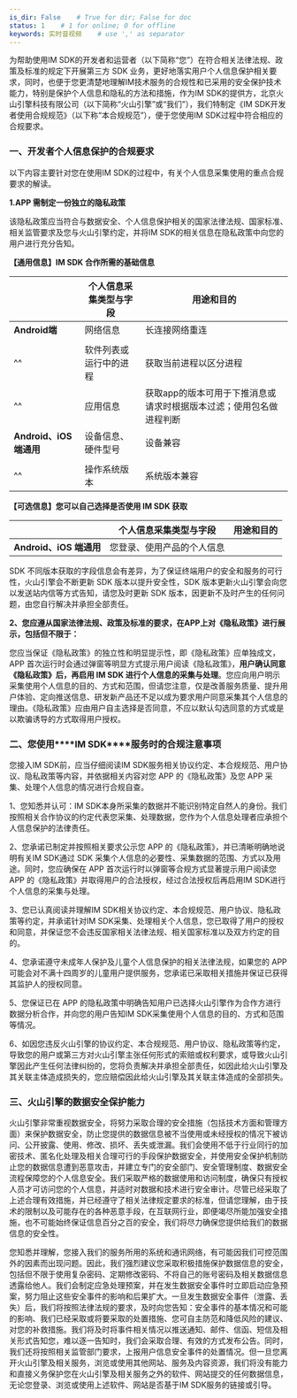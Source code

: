 ```yaml
---
is_dir: False    # True for dir; False for doc
status: 1    # 1 for online; 0 for offline
keywords: 实时音视频    # use ',' as separator
---
```


为帮助使用IM SDK的开发者和运营者（以下简称“您”）在符合相关法律法规、政策及标准的规定下开展第三方 SDK 业务，更好地落实用户个人信息保护相关要求，同时，也便于您更清楚地理解IM技术服务的合规性和已采用的安全保护技术能力，特别是保护个人信息和隐私的方法和措施，作为IM SDK的提供方，北京火山引擎科技有限公司（以下简称“火山引擎”或“我们”），我们特制定《IM SDK开发者使用合规规范》（以下称“本合规规范”），便于您使用IM SDK过程中符合相应的合规要求。

### **一、开发者个人信息保护的合规要求**

以下内容主要针对您在使用IM SDK的过程中，有关个人信息采集使用的重点合规要求的解读。

**1.APP 需制定一份独立的隐私政策**

该隐私政策应当符合与数据安全、个人信息保护相关的国家法律法规、国家标准、相关监管要求及您与火山引擎约定，并将IM SDK的相关信息在隐私政策中向您的用户进行充分告知。

**【通用信息】IM SDK 合作所需的基础信息**

|  | **个人信息采集类型与字段** | **用途和目的** |
| --- | --- | --- |
| **Android端** | 网络信息 | 长连接网络重连 |\
||
| ^^ | 软件列表或运行中的进程 | 获取当前进程以区分进程 |
| ^^ | 应用信息 | 获取app的版本可用于下推消息或请求时根据版本过滤；使用包名做进程判断 |
| **Android、iOS 端通用** | 设备信息、硬件型号 | 设备兼容 |\
||
| ^^ | 操作系统版本 | 系统版本兼容 |

**【可选信息】您可以自己选择是否使用 IM SDK 获取**

|  | **个人信息采集类型与字段** | **用途和目的** |
| --- | --- | --- |
| **Android、iOS 端通用** | 您登录、使用产品的个人信息 |  |

SDK 不同版本获取的字段信息会有差异，为了保证终端用户的安全和服务的可行性，火山引擎会不断更新 SDK 版本以提升安全性，SDK 版本更新火山引擎会向您以发送站内信等方式告知，请您及时更新 SDK 版本，因更新不及时产生的任何问题，由您自行解决并承担全部责任。

**2、您应遵从国家法律法规、政策及标准的要求，在APP上对《隐私政策》进行展示，包括但不限于：** 

您应当保证《隐私政策》的独立性和明显提示性，即《隐私政策》应单独成文，APP 首次运行时会通过弹窗等明显方式提示用户阅读《隐私政策》，**用户确认同意《隐私政策》后，再启用 IM SDK 进行个人信息的采集与处理**。您应向用户明示采集使用个人信息的目的、方式和范围，但请您注意，仅是改善服务质量、提升用户体验、定向推送信息、研发新产品还不足以成为要求用户同意采集其个人信息的理由。《隐私政策》应由用户自主选择是否同意，不应以默认勾选同意的方式或是以欺骗诱导的方式取得用户授权。

### **二、您使用****IM** **SDK****服务时的合规注意事项**

您接入IM SDK前，应当仔细阅读IM SDK服务相关协议约定、本合规规范、用户协议、隐私政策等内容，并依据相关内容对您 APP 的《隐私政策》及您 APP 采集、处理个人信息的情况进行合规自查。

1、您知悉并认可：IM SDK本身所采集的数据并不能识别特定自然人的身份。我们按照相关合作协议的约定代表您采集、处理数据，您作为个人信息处理者应承担个人信息保护的法律责任。

2、您承诺已制定并按照相关要求公示您 APP 的《隐私政策》，并已清晰明确地说明有关IM SDK通过 SDK 采集个人信息的必要性、采集数据的范围、方式以及用途。同时，您应确保在 APP 首次运行时以弹窗等合规方式显著提示用户阅读您 APP 的《隐私政策》并取得用户的合法授权，经过合法授权后再启用IM SDK进行个人信息的采集与处理。

3、您已认真阅读并理解IM SDK相关协议约定、本合规规范、用户协议、隐私政策等约定，并承诺针对IM SDK采集、处理相关个人信息，您已取得了用户的授权和同意，并保证您不会违反国家相关法律法规、相关国家标准以及双方约定的目的。

4、您承诺遵守未成年人保护及儿童个人信息保护的相关法律法规，如果您的 APP 可能会对不满十四周岁的儿童用户提供服务，您承诺已采取相关措施并保证已获得其监护人的授权同意。

5、您保证已在 APP 的隐私政策中明确告知用户已选择火山引擎作为合作方进行数据分析合作，并向您的用户告知IM SDK采集使用个人信息的目的、方式和范围等情况。

6、如因您违反火山引擎的协议约定、本合规规范、用户协议、隐私政策等约定，导致您的用户或第三方对火山引擎主张任何形式的索赔或权利要求，或导致火山引擎因此产生任何法律纠纷的，您将负责解决并承担全部责任，如因此给火山引擎及其关联主体造成损失的，您应赔偿因此给火山引擎及其关联主体造成的全部损失。

### **三、火山引擎的数据安全保护能力**

火山引擎非常重视数据安全，将努力采取合理的安全措施（包括技术方面和管理方面）来保护数据安全，防止您提供的数据信息被不当使用或未经授权的情况下被访问、公开披露、使用、修改、损坏、丢失或泄漏。我们会使用不低于行业同行的加密技术、匿名化处理及相关合理可行的手段保护数据安全，并使用安全保护机制防止您的数据信息遭到恶意攻击，并建立专门的安全部门、安全管理制度、数据安全流程保障您的个人信息安全。我们采取严格的数据使用和访问制度，确保只有授权人员才可访问您的个人信息，并适时对数据和技术进行安全审计。尽管已经采取了上述合理有效措施，并已经遵守了相关法律规定要求的标准，但请您理解，由于技术的限制以及可能存在的各种恶意手段，在互联网行业，即便竭尽所能加强安全措施，也不可能始终保证信息百分之百的安全，我们将尽力确保您提供给我们的数据信息的安全性。

您知悉并理解，您接入我们的服务所用的系统和通讯网络，有可能因我们可控范围外的因素而出现问题。因此，我们强烈建议您采取积极措施保护数据信息的安全，包括但不限于使用复杂密码、定期修改密码、不将自己的账号密码及相关数据信息透露给他人。我们会制定应急处理预案，并在发生数据安全事件时立即启动应急预案，努力阻止这些安全事件的影响和后果扩大。一旦发生数据安全事件（泄露、丢失）后，我们将按照法律法规的要求，及时向您告知：安全事件的基本情况和可能的影响、我们已经采取或将要采取的处置措施、您可自主防范和降低风险的建议、对您的补救措施。我们将及时将事件相关情况以推送通知、邮件、信函、短信及相关形式告知您，难以逐一告知时，我们会采取合理、有效的方式发布公告。同时，我们还将按照相关监管部门要求，上报用户信息安全事件的处置情况。但一旦您离开火山引擎及相关服务，浏览或使用其他网站、服务及内容资源，我们将没有能力和直接义务保护您在火山引擎及相关服务之外的软件、网站提交的任何数据信息，无论您登录、浏览或使用上述软件、网站是否基于IM SDK服务的链接或引导。
